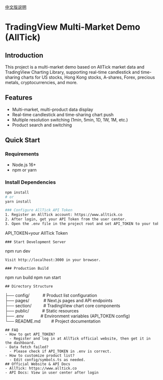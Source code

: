 [中文版说明](./README.md)

# TradingView Multi-Market Demo (AllTick)

## Introduction

This project is a multi-market demo based on AllTick market data and TradingView Charting Library, supporting real-time candlestick and time-sharing charts for US stocks, Hong Kong stocks, A-shares, Forex, precious metals, cryptocurrencies, and more.

## Features

- Multi-market, multi-product data display
- Real-time candlestick and time-sharing chart push
- Multiple resolution switching (1min, 5min, 1D, 1W, 1M, etc.)
- Product search and switching

## Quick Start

### Requirements

- Node.js 16+
- npm or yarn

### Install Dependencies

```bash
npm install
# or
yarn install

### Configure AllTick API Token
1. Register an AllTick account: https://www.alltick.co
2. After login, get your API Token from the user center.
3. Open the .env file in the project root and set API_TOKEN to your token:
```

API_TOKEN=your AllTick Token

```⚠️ Without a valid token, the data API will not work properly.
### Start Development Server
```

npm run dev

```
Visit http://localhost:3000 in your browser.

### Production Build
```

npm run build
npm run start

```
## Directory Structure
```

├── config/           # Product list configuration
├── pages/            # Next.js pages and API endpoints
├── section/          # TradingView chart core components
├── public/           # Static resources
├── .env              # Environment variables (API_TOKEN config)
└── README.md         # Project documentation

```
## FAQ
- How to get API_TOKEN?
  - Register and log in at AllTick official website, then get it in the dashboard.
- Data fetch failed?
  - Please check if API_TOKEN in .env is correct.
- How to customize product list?
  - Edit config/symbols.ts as needed.
## Official Website & API Docs
- AllTick: https://www.alltick.co
- API Docs: View in user center after login
```
